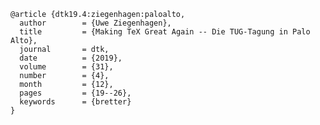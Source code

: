     @article {dtk19.4:ziegenhagen:paloalto,
      author        = {Uwe Ziegenhagen},
      title         = {Making TeX Great Again -- Die TUG-Tagung in Palo Alto},
      journal       = dtk,
      date          = {2019},
      volume        = {31},
      number        = {4},
      month         = {12},
      pages         = {19--26},
      keywords      = {bretter}
    }
